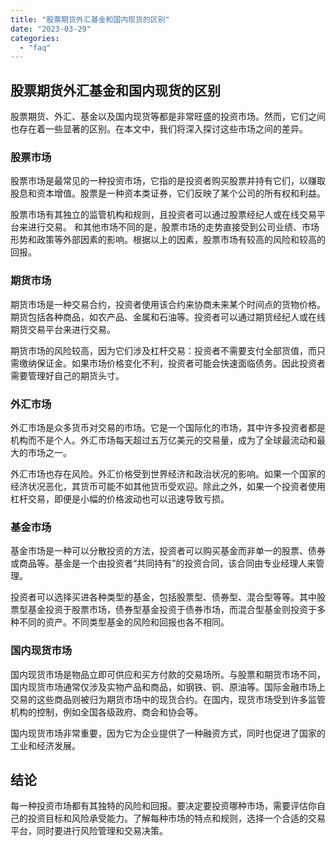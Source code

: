 ```yaml
---
title: "股票期货外汇基金和国内现货的区别"
date: "2023-03-29"
categories: 
  - "faq"
---
```


## 股票期货外汇基金和国内现货的区别

股票期货、外汇、基金以及国内现货等都是非常旺盛的投资市场。然而，它们之间也存在着一些显著的区别。在本文中，我们将深入探讨这些市场之间的差异。

### 股票市场

股票市场是最常见的一种投资市场，它指的是投资者购买股票并持有它们，以赚取股息和资本增值。股票是一种资本类证券，它们反映了某个公司的所有权和利益。

股票市场有其独立的监管机构和规则，且投资者可以通过股票经纪人或在线交易平台来进行交易。 和其他市场不同的是，股票市场的走势直接受到公司业绩、市场形势和政策等外部因素的影响。根据以上的因素，股票市场有较高的风险和较高的回报。

### 期货市场

期货市场是一种交易合约，投资者使用该合约来协商未来某个时间点的货物价格。期货包括各种商品，如农产品、金属和石油等。投资者可以通过期货经纪人或在线期货交易平台来进行交易。

期货市场的风险较高，因为它们涉及杠杆交易：投资者不需要支付全部货值，而只需缴纳保证金。如果市场价格变化不利，投资者可能会快速面临债务。因此投资者需要管理好自己的期货头寸。

### 外汇市场

外汇市场是众多货币对交易的市场。它是一个国际化的市场，其中许多投资者都是机构而不是个人。外汇市场每天超过五万亿美元的交易量，成为了全球最流动和最大的市场之一。

外汇市场也存在风险。外汇价格受到世界经济和政治状况的影响。如果一个国家的经济状况恶化，其货币可能不如其他货币受欢迎。除此之外，如果一个投资者使用杠杆交易，即便是小幅的价格波动也可以迅速导致亏损。

### 基金市场

基金市场是一种可以分散投资的方法，投资者可以购买基金而非单一的股票、债券或商品等。基金是一个由投资者“共同持有”的投资合同，该合同由专业经理人来管理。

投资者可以选择买进各种类型的基金，包括股票型、债券型、混合型等等。其中股票型基金投资于股票市场，债券型基金投资于债券市场，而混合型基金则投资于多种不同的资产。不同类型基金的风险和回报也各不相同。

### 国内现货市场

国内现货市场是物品立即可供应和买方付款的交易场所。与股票和期货市场不同，国内现货市场通常仅涉及实物产品和商品，如钢铁、铜、原油等。国际金融市场上交易的这些商品则被归为期货市场中的现货合约。在国内，现货市场受到许多监管机构的控制，例如全国各级政府、商会和协会等。

国内现货市场非常重要，因为它为企业提供了一种融资方式，同时也促进了国家的工业和经济发展。

## 结论

每一种投资市场都有其独特的风险和回报。要决定要投资哪种市场，需要评估你自己的投资目标和风险承受能力。了解每种市场的特点和规则，选择一个合适的交易平台，同时要进行风险管理和交易决策。

